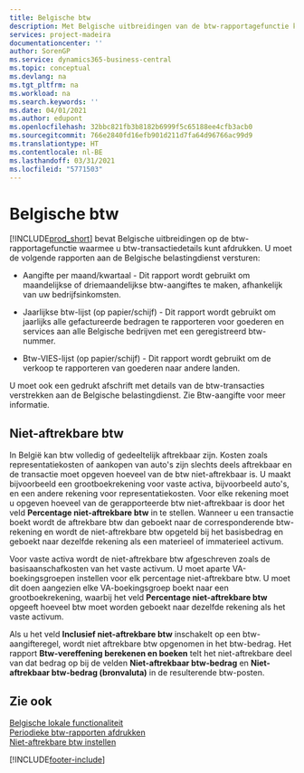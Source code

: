 ```yaml
---
title: Belgische btw
description: Met Belgische uitbreidingen van de btw-rapportagefunctie kunt u btw-transactiedetails afdrukken.
services: project-madeira
documentationcenter: ''
author: SorenGP
ms.service: dynamics365-business-central
ms.topic: conceptual
ms.devlang: na
ms.tgt_pltfrm: na
ms.workload: na
ms.search.keywords: ''
ms.date: 04/01/2021
ms.author: edupont
ms.openlocfilehash: 32bbc821fb3b8182b6999f5c65188ee4cfb3acb0
ms.sourcegitcommit: 766e2840fd16efb901d211d7fa64d96766ac99d9
ms.translationtype: HT
ms.contentlocale: nl-BE
ms.lasthandoff: 03/31/2021
ms.locfileid: "5771503"
---
```

# <a name="belgian-vat"></a>Belgische btw
[!INCLUDE[prod_short](../../includes/prod_short.md)] bevat Belgische uitbreidingen op de btw-rapportagefunctie waarmee u btw-transactiedetails kunt afdrukken. U moet de volgende rapporten aan de Belgische belastingdienst versturen:  

-   Aangifte per maand/kwartaal - Dit rapport wordt gebruikt om maandelijkse of driemaandelijkse btw-aangiftes te maken, afhankelijk van uw bedrijfsinkomsten.  

-   Jaarlijkse btw-lijst (op papier/schijf) - Dit rapport wordt gebruikt om jaarlijks alle gefactureerde bedragen te rapporteren voor goederen en services aan alle Belgische bedrijven met een geregistreerd btw-nummer.  

-   Btw-VIES-lijst (op papier/schijf) - Dit rapport wordt gebruikt om de verkoop te rapporteren van goederen naar andere landen.  

U moet ook een gedrukt afschrift met details van de btw-transacties verstrekken aan de Belgische belastingdienst. Zie Btw-aangifte voor meer informatie.  

## <a name="non-deductible-vat"></a>Niet-aftrekbare btw  
 In België kan btw volledig of gedeeltelijk aftrekbaar zijn. Kosten zoals representatiekosten of aankopen van auto's zijn slechts deels aftrekbaar en de transactie moet opgeven hoeveel van de btw niet-aftrekbaar is. U maakt bijvoorbeeld een grootboekrekening voor vaste activa, bijvoorbeeld auto's, en een andere rekening voor representatiekosten. Voor elke rekening moet u opgeven hoeveel van de gerapporteerde btw niet-aftrekbaar is door het veld **Percentage niet-aftrekbare btw** in te stellen. Wanneer u een transactie boekt wordt de aftrekbare btw dan geboekt naar de corresponderende btw-rekening en wordt de niet-aftrekbare btw opgeteld bij het basisbedrag en geboekt naar dezelfde rekening als een materieel of immaterieel activum.  

 Voor vaste activa wordt de niet-aftrekbare btw afgeschreven zoals de basisaanschafkosten van het vaste activum. U moet aparte VA-boekingsgroepen instellen voor elk percentage niet-aftrekbare btw. U moet dit doen aangezien elke VA-boekingsgroep boekt naar een grootboekrekening, waarbij het veld **Percentage niet-aftrekbare btw** opgeeft hoeveel btw moet worden geboekt naar dezelfde rekening als het vaste activum.  

 Als u het veld **Inclusief niet-aftrekbare btw** inschakelt op een btw-aangifteregel, wordt niet aftrekbare btw opgenomen in het btw-bedrag. Het rapport **Btw-vereffening berekenen en boeken** telt het niet-aftrekbare deel van dat bedrag op bij de velden **Niet-aftrekbaar btw-bedrag** en **Niet-aftrekbaar btw-bedrag (bronvaluta)** in de resulterende btw-posten.  

## <a name="see-also"></a>Zie ook  
 [Belgische lokale functionaliteit](belgium-local-functionality.md)   
 [Periodieke btw-rapporten afdrukken](how-to-print-periodic-vat-reports.md)   
 [Niet-aftrekbare btw instellen](how-to-set-up-non-deductible-vat.md)


[!INCLUDE[footer-include](../../includes/footer-banner.md)]